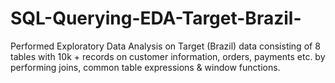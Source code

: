 # SQL-Querying-EDA-Target-Brazil-
Performed Exploratory Data Analysis on Target (Brazil) data consisting of 8 tables with 10k + records on customer information, orders, payments etc. by performing joins, common table expressions &amp; window functions.
